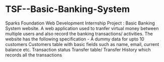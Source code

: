 # TSF--Basic-Banking-System
Sparks Foundation Web Development Internship Project : Basic Banking System website. A web application used to tranfer virtual money between multiple users and also record the banking transactions/ activities.  The website has the following specification -  A dummy data for upto 10 customers Customers table with basic fields such as name, email, current balance etc. Transaction status Transfer table/ Transfer History which records all the transactions
